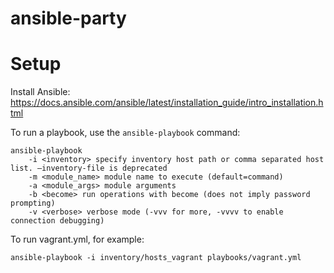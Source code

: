 # ansible-party

# Setup
Install Ansible:
https://docs.ansible.com/ansible/latest/installation_guide/intro_installation.html

To run a playbook, use the `ansible-playbook` command:

```
ansible-playbook
    -i <inventory> specify inventory host path or comma separated host list. –inventory-file is deprecated
    -m <module_name> module name to execute (default=command)
    -a <module_args> module arguments
    -b <become> run operations with become (does not imply password prompting)
    -v <verbose> verbose mode (-vvv for more, -vvvv to enable connection debugging)
```

To run vagrant.yml, for example:
```
ansible-playbook -i inventory/hosts_vagrant playbooks/vagrant.yml
```
